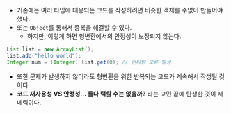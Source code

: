 - 기존에는 여러 타입에 대응되는 코드를 작성하려면 비슷한 객체를 수없이 만들어야 했다.
- 또는 `Object`를 통해서 중복을 해결할 수 있다.
	- 하지만, 이렇게 하면 형변환에서의 안정성이 보장되지 않는다.
```java
List list = new ArrayList();
list.add("hello world");
Integer num = (Integer) list.get(0); // 런타임 오류 발생
```
- 또한 문제가 발생하지 않더라도 형변환을 위한 반복되는 코드가 계속해서 작성될 것이다.
- **코드 재사용성 VS 안정성... 둘다 택할 수는 없을까?** 라는 고민 끝에 탄생한 것이 제네릭이다.
